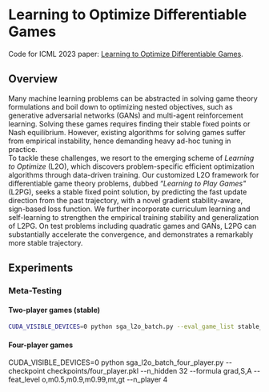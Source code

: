 # Learning to Optimize Differentiable Games

Code for ICML 2023 paper: [Learning to Optimize Differentiable Games](). 

## Overview

Many machine learning problems can be abstracted in solving game theory formulations and boil down to optimizing nested objectives, such as generative adversarial networks (GANs) and multi-agent reinforcement learning. 
Solving these games requires finding their stable fixed points or Nash equilibrium. However, existing algorithms for solving games suffer from empirical instability, hence demanding heavy ad-hoc tuning in practice.  
To tackle these challenges, we resort to the emerging scheme of $\textit{Learning to Optimize}$ (L2O), which discovers problem-specific efficient optimization algorithms through data-driven training. Our customized L2O framework for differentiable game theory problems, dubbed $\textit{``Learning to Play Games"}$ (L2PG), seeks a stable fixed point solution, by predicting the fast update direction from the past trajectory, with a novel gradient stability-aware, sign-based loss function. We further incorporate curriculum learning and self-learning to strengthen the empirical training stability and generalization of L2PG. On test problems including quadratic games and GANs, L2PG can substantially accelerate the convergence, and demonstrates a remarkably more stable trajectory.

## Experiments

### Meta-Testing

#### Two-player games (stable)

```bash
CUDA_VISIBLE_DEVICES=0 python sga_l2o_batch.py --eval_game_list stable_game_list_normal.txt --checkpoint checkpoints/two_player.pkl --n_hidden 32 --formula grad,A,S --feat_level o,m0.5,m0.9,m0.99,mt,gt
```

#### Four-player games 

CUDA_VISIBLE_DEVICES=0 python sga_l2o_batch_four_player.py  --checkpoint checkpoints/four_player.pkl  --n_hidden 32 --formula grad,S,A --feat_level o,m0.5,m0.9,m0.99,mt,gt --n_player 4
